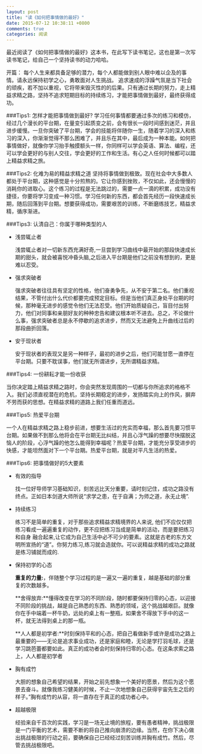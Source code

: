 ```yaml
---
layout: post
title: "读《如何把事情做的最好》"
date: 2015-07-12 10:38:11 +0800
comments: true
categories: 阅读
---
```


最近阅读了《如何把事情做的最好》这本书，在此写下读书笔记，这也是第一次写读书笔记，给自己一个坚持读书的动力哈哈。

开篇：
每个人生来都具备足够的潜力，每个人都能做到别人眼中难以企及的事情。请永远保持初学之心，勇敢面对人生挑战。
追求速成的浮躁气氛是当下社会的顽疾，若不加以重视，它将带来毁灭性的的后果。只有通过长期的努力，走上精益求精之路，坚持不追求短期目标的持续练习，才能把事情做到最好，最终获得成功。

###Tips1: 怎样才能把事情做到最好?
   学习任何事情都要通过多次的练习和模仿，经过几个漫长的平台期，在量变引起质变之前，会有很长一段时间感到迷茫，并且进步缓慢。一旦你突破了平台期，学会的技能将伴随你一生，随着学习的深入和练习的深入，你渐渐觉得不那么困难了，并且乐在其中，最后成为一种本能。如何把事情做好，就像你学习抬手触摸额头一样，你同样可以学会英语、算法、编程，还可以学会更好的与别人交往，学会更好的工作和生活。有心之人任何时候都可以踏上精益求精之旅。
   
<!--more-->

###Tips2: 化难为易的精益求精之道
坚持将事情做到极致。现在社会中大多数人都处于平台期，这种感觉是十分煎熬的。它让你感到挫败，不仅如此，还会慢慢的消耗你的进取心。这个练习的过程是无法跳过的，需要一点一滴的积累，成功没有捷径，你要将学习变成一种习惯。学习任何新的东西，都会首先经历一段快速成长期，随后回落到平台期。想要获得成功，需要艰苦的训练，不断磨练技艺，精益求精，循序渐进。

###Tips3: 认清自己：你属于哪种类型的人

+ 浅尝辄止者
	
	浅尝辄止者对一切新东西充满好奇,一旦尝到学习曲线中最开始的那段快速成长期的甜头，就会被喜悦冲昏头脑,之后进入平台期是他们之前没有想到的，更是难以忍受。
	

+ 强求突破者

	强求突破者往往具有坚定的性格，他们奋勇争先，从不安于第二名。他们重视结果，不管付出什么代价都要完成预定目标。但是当他们真正身处平台期的时候，那种毫无进步的感觉令他们无法忍受。他们开始质疑自己，盲目付出努力，他们对同事和亲朋好友的种种忠告和建议根本听不进去。总之，不论做什么事，强求突破者总是永不停歇的追求进步，然而又无法避免上升曲线过后的那段曲折回落。
	
+ 安于现状者

	安于现状者的表现又是另一种样子，最初的进步之后，他们可能甘愿一直停在平台期。只要不耽误事，他们就无所谓进步，无所谓精益求精。

###Tips4: 一份耕耘才能一份收获

当你决定踏上精益求精之路时，你会突然发现周围的一切都与你所追求的格格不入。我们必须直视潜在的危机，坚持长期稳定的进步，发扬踏实向上的作风，摒弃不劳而获的思想。在精益求精的道路上我们任重而道远。

###Tips5: 热爱平台期

一个人在精益求精之路上稳步前进，想要生活过的充实而幸福，那么首先要习惯平台期。如果做不到那么他将会在平台期无比纠结，并且心浮气躁的想要尽快摆脱这恼人的阶段，心浮气躁的他怎么能得到幸福呢？热爱平台期，才能充分享受进步的快感，才能坦然面对下一个平台期。热爱平台期，就是对平凡生活的热爱。

###Tips6: 把事情做好的5大要素

+ 有效的指导
	
	找一位好导师学习基础知识，刻苦远比天分重要，请时刻记住，成功之路没有终点。正如日本剑道大师所说“求学之患，在于自满；为师之道，永无止境”.

+ 持续练习
	
	练习不是简单的重复，对于那些追求精益求精境界的人来说, 他们不应仅仅把 练习看成一遍遍重复的动作，更不应把练习当成是简单的活动，而是要把练习和自身 融合起来,让它成为自己生活中必不可少的要素。这就是古老的东方文明所宣扬的“道”。你努力练习,练习就会造就你。可以说精益求精的成功之路就是练习铺就而成的.
	
+ 保持初学的心态
	
	**重复的力量:**，伴随整个学习过程的是一遍又一遍的重复，越是基础的部分重复的次数越多。
	
	**舍得放弃:**懂得改变在学习的不同阶段，随时都要保持归零的心态，以迎接不同阶段的挑战，越是自己熟悉的东西、熟悉的领域，这个挑战越艰巨。就像你在手中端着一杯牛奶，远处的桌上有一整瓶，如果舍不得放下手中的这一杯，就无法得到桌上的那一瓶。
	
	**人人都是初学者:**时刻保持平和的心态，把自己看做新手或许是成功之路上最重要的——无论是追求事业成功，还是家庭和睦，无论是学打羽毛球，还是学习跳芭蕾都要如此。真正的成功者会时刻保持归零的心态。在这条求索之路上，人人都是初学者
	
+ 胸有成竹

 	大胆的想象自己希望的结果，开始之前先想象一个美好的愿景，然后为这个愿景去奋斗。就像我练习健美的时候，不止一次地想象自己获得宇宙先生之后的样子。”胸有成竹的从容，将一直存在于真正的成功者心中。

+ 超越极限

	经验来自千百次的实践，学习是一场无止境的旅程，要有愚者精神，挑战极限是一门平衡的艺术，需要不断的将自己推向崩溃的边缘。当然，在你下决心做出挑战极限的行动之前，要确保自己已经经过刻苦训练并胸有成竹。然后，尽管去挑战极限吧。






